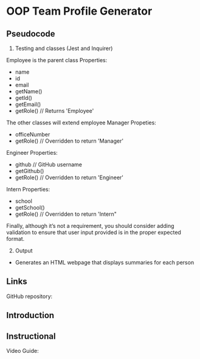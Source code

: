 # OOP Team Profile Generator 

## Pseudocode 
1) Testing and classes (Jest and Inquirer)

Employee is the parent class 
Properties:
- name 
- id
- email
- getName()
- getId()
- getEmail()
- getRole() // Returns 'Employee'

The other classes will extend employee
Manager Propeties:
- officeNumber
- getRole() // Overridden to return 'Manager'

Engineer Properties:
- github // GitHub username 
- getGithub()
- getRole() // Overridden to return 'Engineer'

Intern Properties:
- school 
- getSchool()
- getRole() // Overridden to return 'Intern"

Finally, although it’s not a requirement, you should consider adding validation to ensure that user input provided is in the proper expected format.

2) Output 
-  Generates an HTML webpage that displays summaries for each person






## Links 
GitHub repository:

## Introduction 

## Instructional 
Video Guide: 